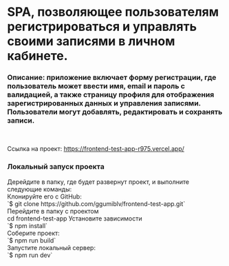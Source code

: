 # SPA, позволяющее пользователям регистрироваться и управлять своими записями в личном кабинете.

<h3>Описание: приложение включает форму регистрации, где пользователь может ввести имя, email и пароль с валидацией, а также страницу профиля для отображения зарегистрированных данных и управления записями. Пользователи могут добавлять, редактировать и сохранять записи. </h3><br/>

Ссылка на проект: https://frontend-test-app-r975.vercel.app/
<br/>


<h3>Локальный запуск проекта</h3>
Дерейдите в папку, где будет развернут проект, и выполните следующие команды: <br/>
Клонируйте его с GitHub:<br/>
`$ git clone https://github.com/ggumiblv/frontend-test-app.git`<br/>
Перейдите в папку с проектом<br/>
cd frontend-test-app
Установите зависимости <br/>
`$ npm install`<br/>
Соберите проект:<br/>
`$ npm run build`<br/>
Запустите локальный сервер:<br/>
`$ npm run dev`<br/>
